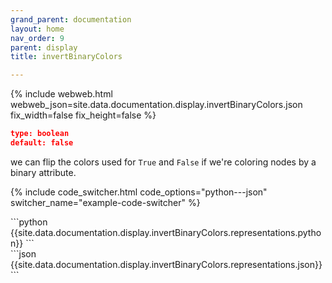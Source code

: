 ```yaml
---
grand_parent: documentation
layout: home
nav_order: 9
parent: display
title: invertBinaryColors

---
```


{% include webweb.html webweb_json=site.data.documentation.display.invertBinaryColors.json fix_width=false fix_height=false %}

```json
type: boolean
default: false
````
we can flip the colors used for `True` and `False` if we're coloring nodes by a binary attribute.

{% include code_switcher.html code_options="python---json" switcher_name="example-code-switcher" %}
<div class='select-code-block example-code-switcher python-code-block select-code-block-visible'></div>
```python
{{site.data.documentation.display.invertBinaryColors.representations.python}}
```
<div class='select-code-block example-code-switcher json-code-block'></div>
```json
{{site.data.documentation.display.invertBinaryColors.representations.json}}
```